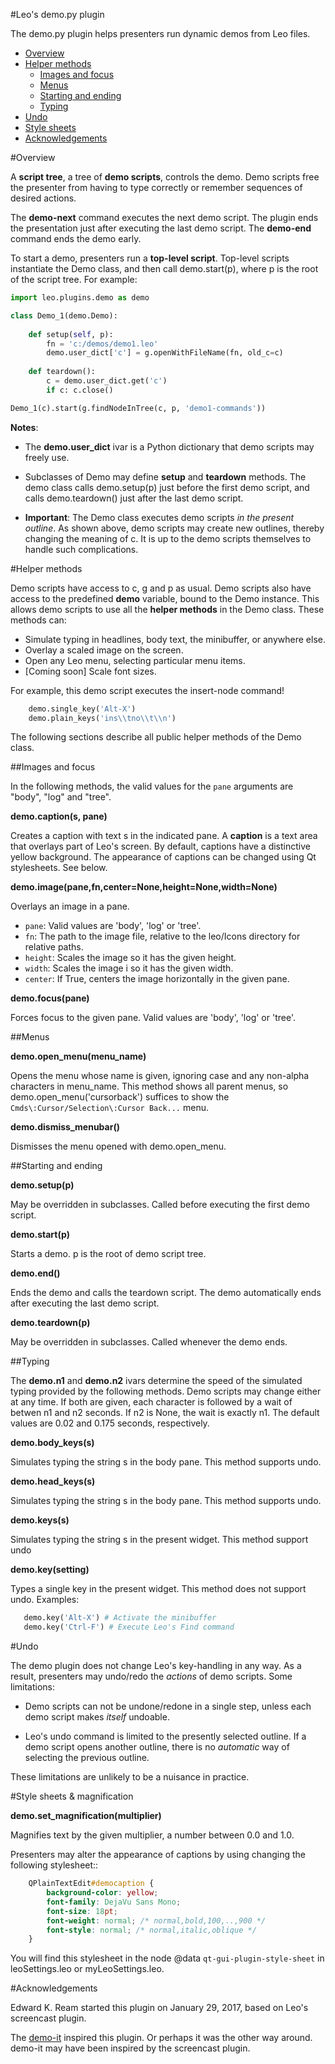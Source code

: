 #Leo's demo.py plugin

The demo.py plugin helps presenters run dynamic demos from Leo files.

- [Overview](../doc/demo.md#overview)
- [Helper methods](../doc/demo.md#helper-methods)
    - [Images and focus](../doc/demo.md#images-and-focus)
    - [Menus](../doc/demo.md#menus)
    - [Starting and ending](../doc/demo.md#starting-and-ending)
    - [Typing](../doc/demo.md#typing)
- [Undo](../doc/demo.md#undo)
- [Style sheets](../doc/demo.md#style-sheets)
- [Acknowledgements](../doc/demo.md#acknowledgements)

#Overview

A **script tree**, a tree of **demo scripts**, controls the demo. Demo scripts free the presenter from having to type correctly or remember sequences of desired actions.

The **demo-next** command executes the next demo script.  The plugin ends the presentation just after executing the last demo script. The **demo-end** command ends the demo early.

To start a demo, presenters run a **top-level script**. Top-level scripts instantiate the Demo class, and then call demo.start(p), where p is the root of the script tree. For example:
```python
import leo.plugins.demo as demo

class Demo_1(demo.Demo):
    
    def setup(self, p):
        fn = 'c:/demos/demo1.leo'
        demo.user_dict['c'] = g.openWithFileName(fn, old_c=c)
        
    def teardown():
        c = demo.user_dict.get('c')
        if c: c.close()

Demo_1(c).start(g.findNodeInTree(c, p, 'demo1-commands'))
```

**Notes**:

- The **demo.user_dict** ivar is a Python dictionary that demo scripts may freely use.

- Subclasses of Demo may define **setup** and **teardown** methods. The demo class calls demo.setup(p) just before the first demo script, and calls demo.teardown() just after the last demo script.

- **Important**: The Demo class executes demo scripts *in the present outline*. As shown above, demo scripts may create new outlines, thereby changing the meaning of c. It is up to the demo scripts themselves to handle such complications.

#Helper methods

Demo scripts have access to c, g and p as usual.  Demo scripts also have access to the predefined **demo** variable, bound to the Demo instance. This allows demo scripts to use all the **helper methods** in the Demo class. These methods can:

- Simulate typing in headlines, body text, the minibuffer, or anywhere else.
- Overlay a scaled image on the screen.
- Open any Leo menu, selecting particular menu items.
- [Coming soon] Scale font sizes.

For example, this demo script executes the insert-node command!

```python
    demo.single_key('Alt-X')
    demo.plain_keys('ins\\tno\\t\\n')
```

The following sections describe all public helper methods of the Demo class.

##Images and focus

In the following methods, the valid values for the `pane` arguments are "body", "log" and "tree".

**demo.caption(s, pane)**

Creates a caption with text s in the indicated pane. A **caption** is a text area that overlays part of Leo's screen. By default, captions have a distinctive yellow background. The appearance of captions can be changed using Qt stylesheets. See below.

**demo.image(pane,fn,center=None,height=None,width=None)**

Overlays an image in a pane.

- `pane`: Valid values are 'body', 'log' or 'tree'.
- `fn`: The path to the image file, relative to the leo/Icons directory for relative paths.
- `height`: Scales the image so it has the given height.
- `width`: Scales the image i so it has the given width.
- `center`: If True, centers the image horizontally in the given pane.

**demo.focus(pane)**

Forces focus to the given pane. Valid values are 'body', 'log' or 'tree'.

##Menus

**demo.open_menu(menu_name)**

Opens the menu whose name is given, ignoring case and any non-alpha characters in menu_name. This method shows all parent menus, so demo.open_menu('cursorback') suffices to show the `Cmds\:Cursor/Selection\:Cursor Back...` menu.

**demo.dismiss_menubar()**

Dismisses the menu opened with demo.open_menu.

##Starting and ending

**demo.setup(p)**

May be overridden in subclasses. Called before executing the first demo script.

**demo.start(p)**

Starts a demo. p is the root of demo script tree. 

**demo.end()**

Ends the demo and calls the teardown script. The demo automatically ends after executing the last demo script.

**demo.teardown(p)**

May be overridden in subclasses. Called whenever the demo ends.

##Typing

The **demo.n1** and **demo.n2** ivars determine the speed of the simulated typing provided by the following methods. Demo scripts may change either at any time. If both are given, each character is followed by a wait of betwen n1 and n2 seconds. If n2 is None, the wait is exactly n1. The default values are 0.02 and 0.175 seconds, respectively. 

**demo.body_keys(s)**

Simulates typing the string s in the body pane. This method supports undo.

**demo.head_keys(s)**

Simulates typing the string s in the body pane. This method supports undo.

**demo.keys(s)**

Simulates typing the string s in the present widget. This method support undo

**demo.key(setting)**

Types a single key in the present widget. This method does not support undo. Examples:
```python
   demo.key('Alt-X') # Activate the minibuffer
   demo.key('Ctrl-F') # Execute Leo's Find command
```

#Undo

The demo plugin does not change Leo's key-handling in any way.  As a result, presenters may undo/redo the *actions* of demo scripts. Some limitations:

- Demo scripts can not be undone/redone in a single step, unless each demo script makes *itself* undoable.

- Leo's undo command is limited to the presently selected outline. If a demo script opens another outline, there is no *automatic* way of selecting the previous outline.

These limitations are unlikely to be a nuisance in practice.

#Style sheets & magnification

**demo.set_magnification(multiplier)**

Magnifies text by the given multiplier, a number between 0.0 and 1.0.

Presenters may alter the appearance of captions by using changing the
following stylesheet::

```css
    QPlainTextEdit#democaption {
        background-color: yellow;
        font-family: DejaVu Sans Mono;
        font-size: 18pt;
        font-weight: normal; /* normal,bold,100,..,900 */
        font-style: normal; /* normal,italic,oblique */
    }
```

You will find this stylesheet in the node @data
``qt-gui-plugin-style-sheet`` in leoSettings.leo or myLeoSettings.leo.

#Acknowledgements

Edward K. Ream started this plugin on January 29, 2017, based on Leo's screencast plugin.

The [demo-it](https://github.com/howardabrams/demo-it/blob/master/demo-it.org) inspired this plugin. Or perhaps it was the other way around. demo-it may have been inspired by the screencast plugin.

